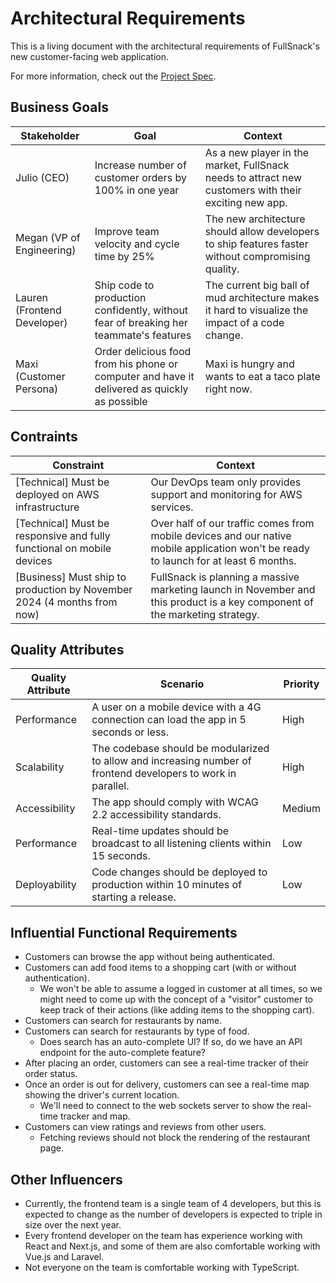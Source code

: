 # Architectural Requirements

This is a living document with the architectural requirements of FullSnack's new customer-facing web application.

For more information, check out the [Project Spec](./spec.md).

## Business Goals

| Stakeholder                 | Goal                                                                                         | Context                                                                                              |
| --------------------------- | -------------------------------------------------------------------------------------------- | ---------------------------------------------------------------------------------------------------- |
| Julio (CEO)                 | Increase number of customer orders by 100% in one year                                       | As a new player in the market, FullSnack needs to attract new customers with their exciting new app. |
| Megan (VP of Engineering)   | Improve team velocity and cycle time by 25%                                                  | The new architecture should allow developers to ship features faster without compromising quality.   |
| Lauren (Frontend Developer) | Ship code to production confidently, without fear of breaking her teammate's features        | The current big ball of mud architecture makes it hard to visualize the impact of a code change.     |
| Maxi (Customer Persona)     | Order delicious food from his phone or computer and have it delivered as quickly as possible | Maxi is hungry and wants to eat a taco plate right now.                                              |

## Contraints

| Constraint                                                              | Context                                                                                                                              |
| ----------------------------------------------------------------------- | ------------------------------------------------------------------------------------------------------------------------------------ |
| [Technical] Must be deployed on AWS infrastructure                      | Our DevOps team only provides support and monitoring for AWS services.                                                               |
| [Technical] Must be responsive and fully functional on mobile devices   | Over half of our traffic comes from mobile devices and our native mobile application won't be ready to launch for at least 6 months. |
| [Business] Must ship to production by November 2024 (4 months from now) | FullSnack is planning a massive marketing launch in November and this product is a key component of the marketing strategy.          |

## Quality Attributes

| Quality Attribute | Scenario                                                                                                      | Priority |
| ----------------- | ------------------------------------------------------------------------------------------------------------- | -------- |
| Performance       | A user on a mobile device with a 4G connection can load the app in 5 seconds or less.                         | High     |
| Scalability       | The codebase should be modularized to allow and increasing number of frontend developers to work in parallel. | High     |
| Accessibility     | The app should comply with WCAG 2.2 accessibility standards.                                                  | Medium   |
| Performance       | Real-time updates should be broadcast to all listening clients within 15 seconds.                             | Low      |
| Deployability     | Code changes should be deployed to production within 10 minutes of starting a release.                        | Low      |

## Influential Functional Requirements

- Customers can browse the app without being authenticated.
- Customers can add food items to a shopping cart (with or without authentication).
  - We won't be able to assume a logged in customer at all times, so we might need to come up with the concept of a "visitor" customer to keep track of their actions (like adding items to the shopping cart).
- Customers can search for restaurants by name.
- Customers can search for restaurants by type of food.
  - Does search has an auto-complete UI? If so, do we have an API endpoint for the auto-complete feature?
- After placing an order, customers can see a real-time tracker of their order status.
- Once an order is out for delivery, customers can see a real-time map showing the driver's current location.
  - We'll need to connect to the web sockets server to show the real-time tracker and map.
- Customers can view ratings and reviews from other users.
  - Fetching reviews should not block the rendering of the restaurant page.

## Other Influencers

- Currently, the frontend team is a single team of 4 developers, but this is expected to change as the number of developers is expected to triple in size over the next year.
- Every frontend developer on the team has experience working with React and Next.js, and some of them are also comfortable working with Vue.js and Laravel.
- Not everyone on the team is comfortable working with TypeScript.

